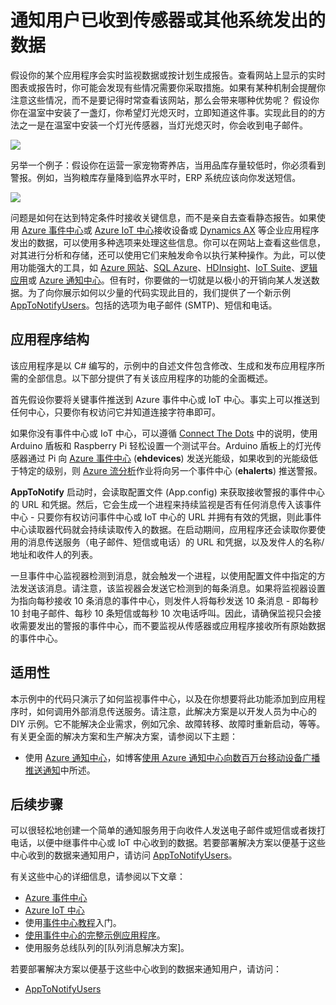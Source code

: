 <properties 
   pageTitle="通知用户已收到传感器或其他系统发出的数据 | Azure"
   description="介绍如何使用事件中心来通知用户已收到传感器数据。"
   services="event-hubs"
   documentationCenter="na"
   authors="spyrossak"
   manager="timlt"
   editor="" />  

<tags 
   ms.service="event-hubs"
   ms.devlang="na"
   ms.topic="article"
   ms.tgt_pltfrm="na"
   ms.workload="na"
   ms.date="08/25/2016"
   wacn.date="11/08/2016" />

# 通知用户已收到传感器或其他系统发出的数据

假设你的某个应用程序会实时监视数据或按计划生成报告。查看网站上显示的实时图表或报告时，你可能会发现有些情况需要你采取措施。如果有某种机制会提醒你注意这些情况，而不是要记得时常查看该网站，那么会带来哪种优势呢？ 假设你你在温室中安装了一盏灯，你希望灯光熄灭时，立即知道这件事。实现此目的的方法之一是在温室中安装一个灯光传感器，当灯光熄灭时，你会收到电子邮件。

![][1]

另举一个例子：假设你在运营一家宠物寄养店，当用品库存量较低时，你必须看到警报。例如，当狗粮库存量降到临界水平时，ERP 系统应该向你发送短信。

![][2]

问题是如何在达到特定条件时接收关键信息，而不是亲自去查看静态报告。如果使用 [Azure 事件中心][]或 [Azure IoT 中心][]接收设备或 [Dynamics AX][] 等企业应用程序发出的数据，可以使用多种选项来处理这些信息。你可以在网站上查看这些信息，对其进行分析和存储，还可以使用它们来触发命令以执行某种操作。为此，可以使用功能强大的工具，如 [Azure 网站][]、[SQL Azure][]、[HDInsight][]、[IoT Suite][]、[逻辑应用][]或 [Azure 通知中心][]。但有时，你要做的一切就是以极小的开销向某人发送数据。为了向你展示如何以少量的代码实现此目的，我们提供了一个新示例 [AppToNotifyUsers][]。包括的选项为电子邮件 (SMTP)、短信和电话。

## 应用程序结构

该应用程序是以 C# 编写的，示例中的自述文件包含修改、生成和发布应用程序所需的全部信息。以下部分提供了有关该应用程序的功能的全面概述。

首先假设你要将关键事件推送到 Azure 事件中心或 IoT 中心。事实上可以推送到任何中心，只要你有权访问它并知道连接字符串即可。

如果你没有事件中心或 IoT 中心，可以遵循 [Connect The Dots](https://github.com/Azure/connectthedots) 中的说明，使用 Arduino 盾板和 Raspberry Pi 轻松设置一个测试平台。Arduino 盾板上的灯光传感器通过 Pi 向 [Azure 事件中心][] (**ehdevices**) 发送光能级，如果收到的光能级低于特定的级别，则 [Azure 流分析](https://azure.microsoft.com/home/features/stream-analytics/)作业将向另一个事件中心 (**ehalerts**) 推送警报。

**AppToNotify** 启动时，会读取配置文件 (App.config) 来获取接收警报的事件中心的 URL 和凭据。然后，它会生成一个进程来持续监视是否有任何消息传入该事件中心 - 只要你有权访问事件中心或 IoT 中心的 URL 并拥有有效的凭据，则此事件中心读取器代码就会持续读取传入的数据。在启动期间，应用程序还会读取你要使用的消息传送服务（电子邮件、短信或电话）的 URL 和凭据，以及发件人的名称/地址和收件人的列表。

一旦事件中心监视器检测到消息，就会触发一个进程，以使用配置文件中指定的方法发送该消息。请注意，该监视器会发送它检测到的每条消息。如果将监视器设置为指向每秒接收 10 条消息的事件中心，则发件人将每秒发送 10 条消息 - 即每秒 10 封电子邮件、每秒 10 条短信或每秒 10 次电话呼叫。因此，请确保监视只会接收需要发出的警报的事件中心，而不要监视从传感器或应用程序接收所有原始数据的事件中心。

## 适用性

本示例中的代码只演示了如何监视事件中心，以及在你想要将此功能添加到应用程序时，如何调用外部消息传送服务。请注意，此解决方案是以开发人员为中心的 DIY 示例。它不能解决企业需求，例如冗余、故障转移、故障时重新启动，等等。有关更全面的解决方案和生产解决方案，请参阅以下主题：

- 使用 [Azure 通知中心](https://msdn.microsoft.com/zh-cn/library/azure/jj927170.aspx)，如博客[使用 Azure 通知中心向数百万台移动设备广播推送通知](http://weblogs.asp.net/scottgu/broadcast-push-notifications-to-millions-of-mobile-devices-using-windows-azure-notification-hubs)中所述。 

## 后续步骤

可以很轻松地创建一个简单的通知服务用于向收件人发送电子邮件或短信或者拨打电话，以便中继事件中心或 IoT 中心收到的数据。若要部署解决方案以便基于这些中心收到的数据来通知用户，请访问 [AppToNotifyUsers][]。

有关这些中心的详细信息，请参阅以下文章：

- [Azure 事件中心]
- [Azure IoT 中心]
- 使用[事件中心教程]入门。
- [使用事件中心的完整示例应用程序]。
- 使用服务总线队列的[队列消息解决方案]。

若要部署解决方案以便基于这些中心收到的数据来通知用户，请访问：

- [AppToNotifyUsers][]

[事件中心教程]: /documentation/articles/event-hubs-csharp-ephcs-getstarted/
[Azure IoT 中心]: /home/features/iot-hub/
[Azure 事件中心]: /home/features/event-hubs/
[Azure 事件中心]: /home/features/event-hubs/
[使用事件中心的完整示例应用程序]: https://code.msdn.microsoft.com/windowsazure/Service-Bus-Event-Hub-286fd097
[AppToNotifyUsers]: https://github.com/Azure-Samples/event-hubs-dotnet-user-notifications
[Dynamics AX]: http://www.microsoft.com/zh-cn/dynamics/erp-ax-overview.aspx
[Azure 网站]: /home/features/web-site/
[SQL Azure]: /home/features/sql-database/
[HDInsight]: /home/features/hdinsight/
[Cortana Intelligence Suite]: http://www.microsoft.com/server-cloud/cortana-analytics-suite/Overview.aspx?WT.srch=1&WT.mc_ID=SEM_lLFwOJm3&bknode=BlueKai
[IoT Suite]: https://azure.microsoft.com/solutions/iot-suite/
[逻辑应用]: https://azure.microsoft.com/home/features/app-service/logic/
[Azure 通知中心]: /home/features/notification-hubs/
[Azure Stream Analytics]: /home/features/stream-analytics/
 
[1]: ./media/event-hubs-sensors-notify-users/event-hubs-sensor-alert.png
[2]: ./media/event-hubs-sensors-notify-users/event-hubs-erp-alert.png

<!---HONumber=Mooncake_1031_2016-->